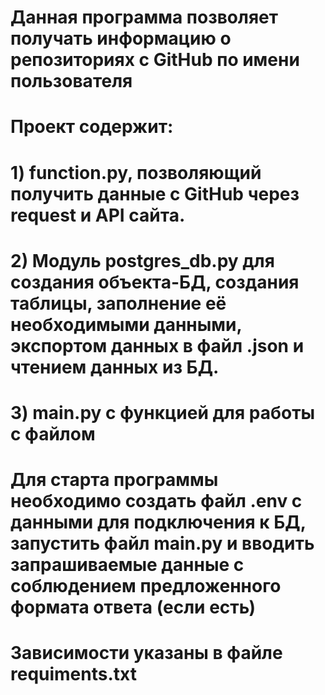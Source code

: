 # Данная программа позволяет получать информацию о репозиториях с GitHub по имени пользователя
# Проект содержит:
# 1) function.py, позволяющий получить данные с GitHub через request и API сайта.
# 2) Модуль postgres_db.py для создания объекта-БД, создания таблицы, заполнение её необходимыми данными, экспортом данных в файл .json и чтением данных из БД.
# 3) main.py с функцией для работы с файлом
# Для старта программы необходимо создать файл .env с данными для подключения к БД, запустить файл main.py и вводить запрашиваемые данные с соблюдением предложенного формата ответа (если есть)
# Зависимости указаны в файлe requiments.txt
